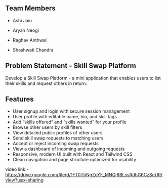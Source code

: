 ## Team Members

- Ashi Jain

- Aryan Neogi

- Raghav Anthwal

- Shashwati Chandra

## Problem Statement - Skill Swap Platform

Develop a Skill Swap Platform - a mini application that enables users to list their skills and request others in return.


## Features

- User signup and login with secure session management
- User profile with editable name, bio, and skill tags
- Add “skills offered” and “skills wanted” for your profile
- Browse other users by skill filters
- View detailed public profiles of other users
- Send skill swap requests to matching users
- Accept or reject incoming swap requests
- View a dashboard of incoming and outgoing requests
- Responsive, modern UI built with React and Tailwind CSS
- Clean navigation and page structure optimized for usability

video link:- https://drive.google.com/file/d/1FT0ThNgZoYF_MNQj6BLssRdhG6CzSeUR/view?usp=sharing
